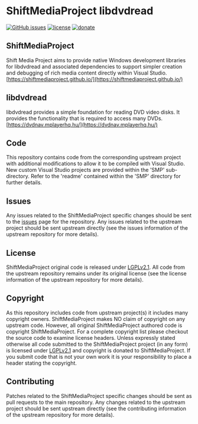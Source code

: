 ShiftMediaProject libdvdread
=============
[![GitHub issues](https://img.shields.io/github/issues/ShiftMediaProject/libdvdread.svg)](https://github.com/ShiftMediaProject/libdvdread/issues)
[![license](https://img.shields.io/github/license/ShiftMediaProject/libdvdread.svg)](https://github.com/ShiftMediaProject/libdvdread)
[![donate](https://img.shields.io/badge/donate-link-brightgreen.svg)](https://shiftmediaproject.github.io/8-donate/)
## ShiftMediaProject

Shift Media Project aims to provide native Windows development libraries for libdvdread and associated dependencies to support simpler creation and debugging of rich media content directly within Visual Studio. [https://shiftmediaproject.github.io/](https://shiftmediaproject.github.io/)

## libdvdread

libdvdread provides a simple foundation for reading DVD video disks. It provides the functionality that is required to access many DVDs. [https://dvdnav.mplayerhq.hu/](https://dvdnav.mplayerhq.hu/)

## Code

This repository contains code from the corresponding upstream project with additional modifications to allow it to be compiled with Visual Studio. New custom Visual Studio projects are provided within the 'SMP' sub-directory. Refer to the 'readme' contained within the 'SMP' directory for further details.

## Issues

Any issues related to the ShiftMediaProject specific changes should be sent to the [issues](https://github.com/ShiftMediaProject/libdvdread/issues) page for the repository. Any issues related to the upstream project should be sent upstream directly (see the issues information of the upstream repository for more details).

## License

ShiftMediaProject original code is released under [LGPLv2.1](https://www.gnu.org/licenses/lgpl-2.1.html). All code from the upstream repository remains under its original license (see the license information of the upstream repository for more details).

## Copyright

As this repository includes code from upstream project(s) it includes many copyright owners. ShiftMediaProject makes NO claim of copyright on any upstream code. However, all original ShiftMediaProject authored code is copyright ShiftMediaProject. For a complete copyright list please checkout the source code to examine license headers. Unless expressly stated otherwise all code submitted to the ShiftMediaProject project (in any form) is licensed under [LGPLv2.1](https://www.gnu.org/licenses/lgpl-2.1.html) and copyright is donated to ShiftMediaProject. If you submit code that is not your own work it is your responsibility to place a header stating the copyright.

## Contributing

Patches related to the ShiftMediaProject specific changes should be sent as pull requests to the main repository. Any changes related to the upstream project should be sent upstream directly (see the contributing information of the upstream repository for more details).